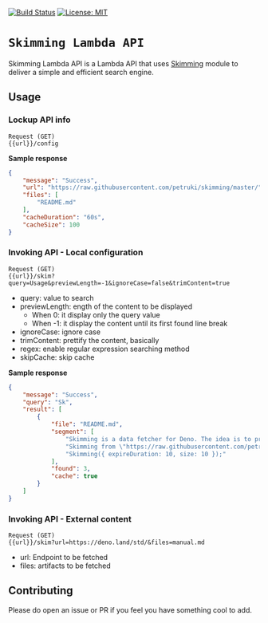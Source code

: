 [![Build Status](https://travis-ci.com/petruki/skimming.svg?branch=master)](https://travis-ci.com/github/petruki/skimming)
[![License: MIT](https://img.shields.io/badge/License-MIT-yellow.svg)](https://opensource.org/licenses/MIT)

# `Skimming Lambda API `

Skimming Lambda API is a Lambda API that uses [Skimming](https://github.com/petruki/skimming) module to deliver a simple and efficient search engine.

## Usage

### Lockup API info
```
Request (GET)
{{url}}/config
```
**Sample response**
```json
{
    "message": "Success",
    "url": "https://raw.githubusercontent.com/petruki/skimming/master/",
    "files": [
        "README.md"
    ],
    "cacheDuration": "60s",
    "cacheSize": 100
}
```

### Invoking API - Local configuration
```
Request (GET)
{{url}}/skim?query=Usage&previewLength=-1&ignoreCase=false&trimContent=true
```
 - query: value to search
 - previewLength: ength of the content to be displayed
   - When 0: it display only the query value
   - When -1: it display the content until its first found line break
 - ignoreCase: ignore case
 - trimContent: prettify the content, basically
 - regex: enable regular expression searching method
 - skipCache: skip cache
 
**Sample response**
```json
{
    "message": "Success",
    "query": "Sk",
    "result": [
        {
            "file": "README.md",
            "segment": [
                "Skimming is a data fetcher for Deno. The idea is to provide a simple and efficient module to fetch content.",
                "Skimming from \"https://raw.githubusercontent.com/petruki/skimming/v1.0.0/mod.ts\";",
                "Skimming({ expireDuration: 10, size: 10 });"
            ],
            "found": 3,
            "cache": true
        }
    ]
}
```

### Invoking API - External content
```
Request (GET)
{{url}}/skim?url=https://deno.land/std/&files=manual.md
```
 - url: Endpoint to be fetched
 - files: artifacts to be fetched

## Contributing
Please do open an issue or PR if you feel you have something cool to add.